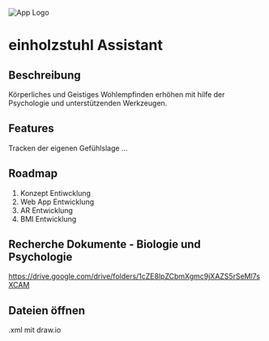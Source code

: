![App Logo](https://i.imgur.com/x0jOGfK.png)

# einholzstuhl Assistant

## Beschreibung
Körperliches und Geistiges Wohlempfinden erhöhen mit hilfe der Psychologie und unterstützenden Werkzeugen.

## Features
Tracken der eigenen Gefühlslage
...

## Roadmap
1. Konzept Entiwcklung
2. Web App Entwicklung
3. AR Entwicklung
4. BMI Entwicklung

## Recherche Dokumente - Biologie und Psychologie
https://drive.google.com/drive/folders/1cZE8lpZCbmXgmc9jXAZS5rSeMl7sXCAM

## Dateien öffnen
.xml mit draw.io
